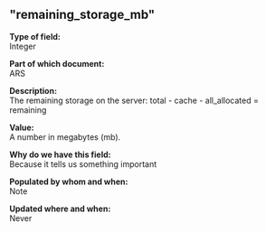 ## "remaining_storage_mb"

**Type of field:**  
Integer

**Part of which document:**  
ARS

**Description:**  
The remaining storage on the server: total - cache - all_allocated = remaining

**Value:**  
A number in megabytes (mb).

**Why do we have this field:**  
Because it tells us something important  

**Populated by whom and when:**  
Note  

**Updated where and when:**  
Never

